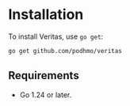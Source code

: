 # Installation

To install Veritas, use `go get`:

```bash
go get github.com/podhmo/veritas
```

## Requirements

- Go 1.24 or later.
